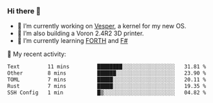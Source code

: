### Hi there 👋

<!--
**berkus/berkus** is a ✨ _special_ ✨ repository because its `README.md` (this file) appears on your GitHub profile.

Here are some ideas to get you started:

- 🔭 I’m currently working on ...
- 🌱 I’m currently learning ...
- 👯 I’m looking to collaborate on ...
- 🤔 I’m looking for help with ...
- 💬 Ask me about ...
- 📫 How to reach me: ...
- 😄 Pronouns: ...
- ⚡ Fun fact: ...
-->

- 🔭 I’m currently working on [Vesper](https://github.com/metta-systems/vesper), a kernel for my new OS.
- 🔭 I’m also building a Voron 2.4R2 3D printer.
- 🌱 I’m currently learning [FORTH](http://forth.com/starting-forth/) and [F#](https://fsharpforfunandprofit.com/)

💼 My recent activity:

<!--START_SECTION:waka-->

```txt
Text         11 mins         ████████░░░░░░░░░░░░░░░░░   31.81 %
Other        8 mins          ██████░░░░░░░░░░░░░░░░░░░   23.90 %
TOML         7 mins          █████░░░░░░░░░░░░░░░░░░░░   20.11 %
Rust         7 mins          █████░░░░░░░░░░░░░░░░░░░░   19.35 %
SSH Config   1 min           █▒░░░░░░░░░░░░░░░░░░░░░░░   04.82 %
```

<!--END_SECTION:waka-->
